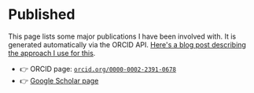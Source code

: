 # Published

This page lists some major publications I have been involved with.
It is generated automatically via the ORCID API.
[Here's a blog post describing the approach I use for this](blog/2022/orcid-auto-update.md).

- 👉 ORCID page: [`orcid.org/0000-0002-2391-0678`](https://orcid.org/0000-0002-2391-0678)
- 👉 [Google Scholar page](https://scholar.google.com/citations?user=fJmcIEIAAAAJ&hl=en&oi=ao)

```{include} publications.txt
```